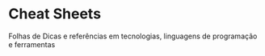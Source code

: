 # Cheat Sheets
Folhas de Dicas e referências em tecnologias, linguagens de programação e ferramentas
